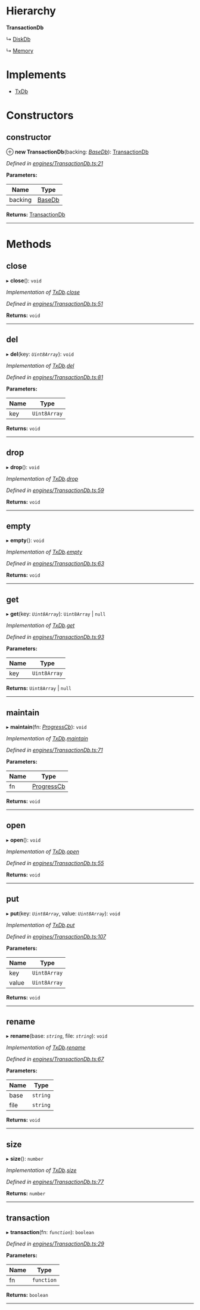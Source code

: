 

# Hierarchy

**TransactionDb**

↳  [DiskDb](_disk_.diskdb.md)

↳  [Memory](_memory_.memory.md)

# Implements

* [TxDb](../interfaces/_types_.txdb.md)

# Constructors

<a id="constructor"></a>

##  constructor

⊕ **new TransactionDb**(backing: *[BaseDb](../interfaces/_types_.basedb.md)*): [TransactionDb](_engines_transactiondb_.transactiondb.md)

*Defined in [engines/TransactionDb.ts:21](https://github.com/polkadot-js/common/blob/5d6dd86/packages/db/src/engines/TransactionDb.ts#L21)*

**Parameters:**

| Name | Type |
| ------ | ------ |
| backing | [BaseDb](../interfaces/_types_.basedb.md) |

**Returns:** [TransactionDb](_engines_transactiondb_.transactiondb.md)

___

# Methods

<a id="close"></a>

##  close

▸ **close**(): `void`

*Implementation of [TxDb](../interfaces/_types_.txdb.md).[close](../interfaces/_types_.txdb.md#close)*

*Defined in [engines/TransactionDb.ts:51](https://github.com/polkadot-js/common/blob/5d6dd86/packages/db/src/engines/TransactionDb.ts#L51)*

**Returns:** `void`

___
<a id="del"></a>

##  del

▸ **del**(key: *`Uint8Array`*): `void`

*Implementation of [TxDb](../interfaces/_types_.txdb.md).[del](../interfaces/_types_.txdb.md#del)*

*Defined in [engines/TransactionDb.ts:81](https://github.com/polkadot-js/common/blob/5d6dd86/packages/db/src/engines/TransactionDb.ts#L81)*

**Parameters:**

| Name | Type |
| ------ | ------ |
| key | `Uint8Array` |

**Returns:** `void`

___
<a id="drop"></a>

##  drop

▸ **drop**(): `void`

*Implementation of [TxDb](../interfaces/_types_.txdb.md).[drop](../interfaces/_types_.txdb.md#drop)*

*Defined in [engines/TransactionDb.ts:59](https://github.com/polkadot-js/common/blob/5d6dd86/packages/db/src/engines/TransactionDb.ts#L59)*

**Returns:** `void`

___
<a id="empty"></a>

##  empty

▸ **empty**(): `void`

*Implementation of [TxDb](../interfaces/_types_.txdb.md).[empty](../interfaces/_types_.txdb.md#empty)*

*Defined in [engines/TransactionDb.ts:63](https://github.com/polkadot-js/common/blob/5d6dd86/packages/db/src/engines/TransactionDb.ts#L63)*

**Returns:** `void`

___
<a id="get"></a>

##  get

▸ **get**(key: *`Uint8Array`*): `Uint8Array` | `null`

*Implementation of [TxDb](../interfaces/_types_.txdb.md).[get](../interfaces/_types_.txdb.md#get)*

*Defined in [engines/TransactionDb.ts:93](https://github.com/polkadot-js/common/blob/5d6dd86/packages/db/src/engines/TransactionDb.ts#L93)*

**Parameters:**

| Name | Type |
| ------ | ------ |
| key | `Uint8Array` |

**Returns:** `Uint8Array` | `null`

___
<a id="maintain"></a>

##  maintain

▸ **maintain**(fn: *[ProgressCb](../modules/_types_.md#progresscb)*): `void`

*Implementation of [TxDb](../interfaces/_types_.txdb.md).[maintain](../interfaces/_types_.txdb.md#maintain)*

*Defined in [engines/TransactionDb.ts:71](https://github.com/polkadot-js/common/blob/5d6dd86/packages/db/src/engines/TransactionDb.ts#L71)*

**Parameters:**

| Name | Type |
| ------ | ------ |
| fn | [ProgressCb](../modules/_types_.md#progresscb) |

**Returns:** `void`

___
<a id="open"></a>

##  open

▸ **open**(): `void`

*Implementation of [TxDb](../interfaces/_types_.txdb.md).[open](../interfaces/_types_.txdb.md#open)*

*Defined in [engines/TransactionDb.ts:55](https://github.com/polkadot-js/common/blob/5d6dd86/packages/db/src/engines/TransactionDb.ts#L55)*

**Returns:** `void`

___
<a id="put"></a>

##  put

▸ **put**(key: *`Uint8Array`*, value: *`Uint8Array`*): `void`

*Implementation of [TxDb](../interfaces/_types_.txdb.md).[put](../interfaces/_types_.txdb.md#put)*

*Defined in [engines/TransactionDb.ts:107](https://github.com/polkadot-js/common/blob/5d6dd86/packages/db/src/engines/TransactionDb.ts#L107)*

**Parameters:**

| Name | Type |
| ------ | ------ |
| key | `Uint8Array` |
| value | `Uint8Array` |

**Returns:** `void`

___
<a id="rename"></a>

##  rename

▸ **rename**(base: *`string`*, file: *`string`*): `void`

*Implementation of [TxDb](../interfaces/_types_.txdb.md).[rename](../interfaces/_types_.txdb.md#rename)*

*Defined in [engines/TransactionDb.ts:67](https://github.com/polkadot-js/common/blob/5d6dd86/packages/db/src/engines/TransactionDb.ts#L67)*

**Parameters:**

| Name | Type |
| ------ | ------ |
| base | `string` |
| file | `string` |

**Returns:** `void`

___
<a id="size"></a>

##  size

▸ **size**(): `number`

*Implementation of [TxDb](../interfaces/_types_.txdb.md).[size](../interfaces/_types_.txdb.md#size)*

*Defined in [engines/TransactionDb.ts:77](https://github.com/polkadot-js/common/blob/5d6dd86/packages/db/src/engines/TransactionDb.ts#L77)*

**Returns:** `number`

___
<a id="transaction"></a>

##  transaction

▸ **transaction**(fn: *`function`*): `boolean`

*Defined in [engines/TransactionDb.ts:29](https://github.com/polkadot-js/common/blob/5d6dd86/packages/db/src/engines/TransactionDb.ts#L29)*

**Parameters:**

| Name | Type |
| ------ | ------ |
| fn | `function` |

**Returns:** `boolean`

___

